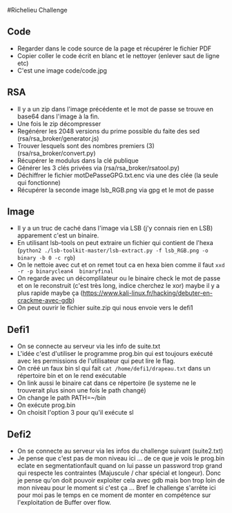 #Richelieu Challenge

## Code
- Regarder dans le code source de la page et récupérer le fichier PDF
- Copier coller le code écrit en blanc et le nettoyer (enlever saut de ligne etc)
- C'est une image code/code.jpg

## RSA
- Il y a un zip dans l'image précédente et le mot de passe se trouve en base64 dans l'image à la fin.
- Une fois le zip décompresser
- Regénérer les 2048 versions du prime possible du faite des sed (rsa/rsa_broker/generator.js)
- Trouver lesquels sont des nombres premiers (3) (rsa/rsa_broker/convert.py)
- Récupérer le modulus dans la clé publique 
- Générer les 3 clés privées via (rsa/rsa_broker/rsatool.py)
- Déchiffrer le fichier motDePasseGPG.txt.enc via une des clée (la seule qui fonctionne)
- Récupérer la seconde image lsb_RGB.png via gpg et le mot de passe

## Image
- Il y a un truc de caché dans l'image via LSB (j'y connais rien en LSB) apparement c'est un binaire.
- En utilisant lsb-tools on peut extraire un fichier qui contient de l'hexa (`python2 ./lsb-toolkit-master/lsb-extract.py -f lsb_RGB.png -o binary -b 0 -c rgb`)
- On le nettoie avec cut et on remet tout ca en hexa bien comme il faut `xxd -r -p binaryclean4  binaryfinal`
- On regarde avec un décomplilateur ou le binaire check le mot de passe et on le reconstruit (c'est très long, indice cherchez le xor) maybe il y a plus rapide maybe ça (https://www.kali-linux.fr/hacking/debuter-en-crackme-avec-gdb) 
- On peut ouvrir le fichier suite.zip qui nous envoie vers le defi1

## Defi1 
- On se connecte au serveur via les info de suite.txt
- L'idée c'est d'utiliser le programme  prog.bin qui est toujours exécuté avec les permissions de l'utilisateur qui peut lire le flag.
- On créé un faux bin sl qui fait `cat /home/defi1/drapeau.txt` dans un répertoire bin et on le rend exécutable
- On link aussi le binaire cat dans ce répertoire (le systeme ne le trouverait plus sinon une fois le path changé)
- On change le path PATH=~/bin 
- On exécute prog.bin 
- On choisit l'option 3 pour qu'il exécute sl 

## Defi2 
- On se connecte au serveur via les infos du challenge suivant (suite2.txt)
- Je pense que c'est pas de mon niveau ici ... de ce que je vois le prog.bin eclate en segmentationfault quand on lui passe un password trop grand qui respecte les contraintes (Majuscule / char spécial et longeur). Donc je pense qu'on doit pouvoir exploiter cela avec gdb mais bon trop loin de mon niveau pour le moment si c'est ça ... 
Bref le challenge s'arrête ici pour moi pas le temps en ce moment de monter en compétence sur l'exploitation de Buffer over flow.

